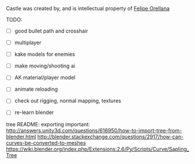 Castle was created by, and is intellectual property of [Felipe Orellana](https://github.com/forellana-digithinkit)

TODO:
   - [ ] good bullet path and crosshair
   - [ ] multiplayer
   - [ ] kake models for enemies
   - [ ] make moving/shooting ai
   - [ ] AK material/player model
   - [ ] animate reloading
   - [ ] check out rigging, normal mapping, textures
   - [ ] re-learn blender


tree README:
   exporting important:
      http://answers.unity3d.com/questions/616950/how-to-import-tree-from-blender.html
      http://blender.stackexchange.com/questions/2917/how-can-curves-be-converted-to-meshes
   https://wiki.blender.org/index.php/Extensions:2.6/Py/Scripts/Curve/Sapling_Tree

